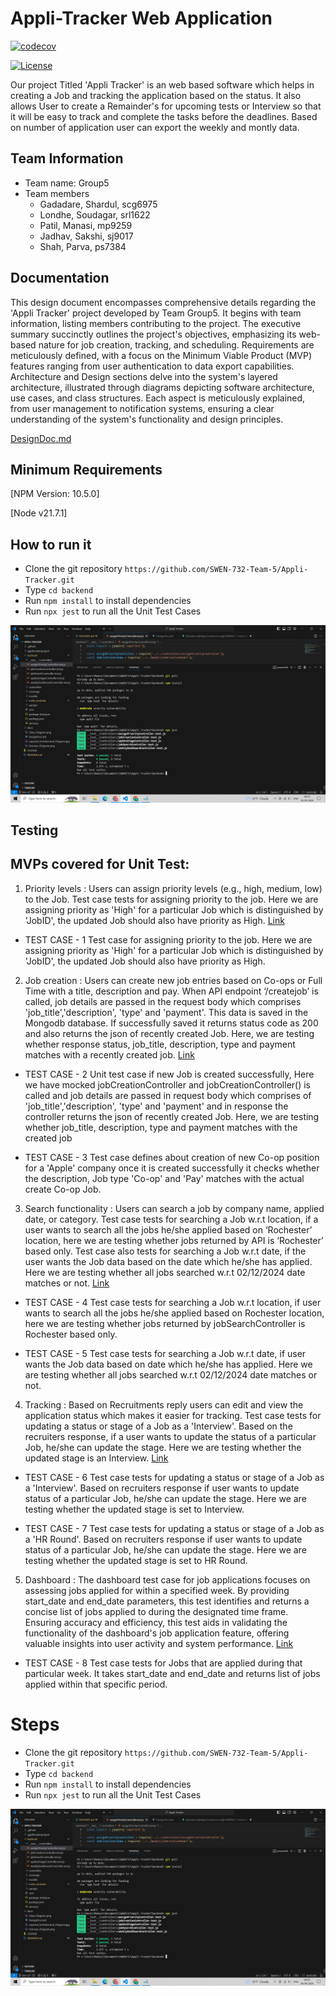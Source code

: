# Appli-Tracker Web Application

[![codecov](https://codecov.io/gh/SWEN-732-Team-5/Appli-Tracker/graph/badge.svg?token=QA2N1CKG3I)](https://codecov.io/gh/SWEN-732-Team-5/Appli-Tracker)


[![License](https://img.shields.io/badge/License-Apache%202.0-blue.svg)](https://opensource.org/licenses/Apache-2.0)

Our project Titled 'Appli Tracker' is an web based software which helps in creating a Job and tracking the application based on the status. It also allows User to create a Remainder's for upcoming tests or Interview so that it will be easy to track and complete the tasks before the deadlines. Based on number of application user can export the weekly and montly data.


## Team Information
* Team name: Group5
* Team members
  * Gadadare, Shardul, scg6975
  * Londhe, Soudagar, srl1622
  * Patil, Manasi, mp9259
  * Jadhav, Sakshi, sj9017
  * Shah, Parva, ps7384


## Documentation

This design document encompasses comprehensive details regarding the 'Appli Tracker' project developed by Team Group5. It begins with team information, listing members contributing to the project. The executive summary succinctly outlines the project's objectives, emphasizing its web-based nature for job creation, tracking, and scheduling. Requirements are meticulously defined, with a focus on the Minimum Viable Product (MVP) features ranging from user authentication to data export capabilities. Architecture and Design sections delve into the system's layered architecture, illustrated through diagrams depicting software architecture, use cases, and class structures. Each aspect is meticulously explained, from user management to notification systems, ensuring a clear understanding of the system's functionality and design principles.

[DesignDoc.md](https://github.com/SWEN-732-Team-5/Appli-Tracker/blob/dev-v2/docs/DesignDoc.md)


## Minimum Requirements

[NPM Version: 10.5.0]

[Node v21.7.1]


## How to run it

* Clone the git repository `https://github.com/SWEN-732-Team-5/Appli-Tracker.git`
* Type `cd backend`
* Run `npm install` to install dependencies
* Run `npx jest` to run all the Unit Test Cases

![Alt text](./backend/Screenshots/T1.png)

## Testing

## MVPs covered for Unit Test:

1. Priority levels : Users can assign priority levels (e.g., high, medium, low) to the Job. Test case tests for assigning priority to the job. Here we are assigning priority as 'High' for a particular Job which is distinguished by 'JobID', the updated Job should also have priority as High.
[Link](https://github.com/SWEN-732-Team-5/Appli-Tracker/blob/dev-v2/backend/__test__/controllers/assignPriorityController.test.js)

* TEST CASE - 1
Test case for assigning priority to the job. Here we are assigning priority as 'High' for a particular Job which is distinguished by 'JobID', the updated Job should also have priority as High.

2. Job creation : Users can create new job entries based on Co-ops or Full Time with a title, description and pay. When API endpoint ‘/createjob’ is called, job details are passed in the request body which comprises 'job_title','description', 'type' and 'payment'. This data is saved in the Mongodb database. If successfully saved it returns status code as 200 and also returns the json of recently created Job. Here, we are testing whether response status, job_title, description, type and payment matches with a recently created job.
[Link](https://github.com/SWEN-732-Team-5/Appli-Tracker/blob/dev-v2/backend/__test__/controllers/jobCreationController.test.js)

* TEST CASE - 2
Unit test case if new Job is created successfully, Here we have mocked jobCreationController and jobCreationController() is called and job details are passed in request body which comprises of 'job_title','description', 'type' and 'payment' and in response the controller returns the json of recently created Job. Here, we are testing whether job_title, description, type and payment matches with the created job

* TEST CASE - 3
Test case defines about creation of new Co-op position for a 'Apple' company once it is created successfully it checks whether the description, Job type 'Co-op' and 'Pay' matches with the actual create Co-op Job.

3. Search functionality : Users can search a job by company name, applied date, or category. Test case tests for searching a Job w.r.t location, if a user wants to search all the jobs he/she applied based on ‘Rochester’ location, here we are testing whether jobs returned by API is ‘Rochester’ based only. Test case also tests for searching a Job w.r.t date, if the user wants the Job data based on the date which he/she has applied. Here we are testing whether all jobs searched w.r.t 02/12/2024 date matches or not. 
[Link](https://github.com/SWEN-732-Team-5/Appli-Tracker/blob/dev-v2/backend/__test__/controllers/jobSearchController.test.js)

* TEST CASE - 4
Test case tests for searching a Job w.r.t location, if user wants to search all the jobs he/she applied based on Rochester location, here we are testing whether jobs returned by jobSearchController is Rochester based only.

* TEST CASE - 5
Test case tests for searching a Job w.r.t date, if user wants the Job data based on date which he/she has applied. Here we are testing whether all jobs searched w.r.t 02/12/2024 date matches or not.

4. Tracking : Based on Recruitments reply users can edit and view the application status which makes it easier for tracking. Test case tests for updating a status or stage of a Job as a 'Interview'. Based on the recruiters response, if a user wants to update the status of a particular Job, he/she can update the stage. Here we are testing whether the updated stage is an Interview.
[Link](https://github.com/SWEN-732-Team-5/Appli-Tracker/blob/dev-v2/backend/__test__/controllers/updateStageController.test.js)

* TEST CASE - 6
Test case tests for updating a status or stage of a Job as a 'Interview'. Based on recruiters response if user wants to update status of a particular Job, he/she can update the stage. Here we are testing whether the updated stage is set to Interview.

* TEST CASE - 7
Test case tests for updating a status or stage of a Job as a 'HR Round'. Based on recruiters response if user wants to update status of a particular Job, he/she can update the stage. Here we are testing whether the updated stage is set to HR Round.

5. Dashboard : The dashboard test case for job applications focuses on assessing jobs applied for within a specified week. By providing start_date and end_date parameters, this test identifies and returns a concise list of jobs applied to during the designated time frame. Ensuring accuracy and efficiency, this test aids in validating the functionality of the dashboard's job application feature, offering valuable insights into user activity and system performance.
[Link](https://github.com/SWEN-732-Team-5/Appli-Tracker/blob/dev-v2/backend/__test__/controllers/weeklyDashboardController.test.js)

* TEST CASE - 8
Test case tests for Jobs that are applied during that particular week. It takes start_date and end_date and returns list of jobs applied within that specific period.

# Steps

* Clone the git repository `https://github.com/SWEN-732-Team-5/Appli-Tracker.git`
* Type `cd backend`
* Run `npm install` to install dependencies
* Run `npx jest` to run all the Unit Test Cases

![Alt text](./backend/Screenshots/T1.png)